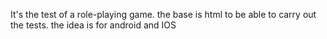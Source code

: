 It's the test of a role-playing game. 
the base is html to be able to carry out the tests.
the idea is for android and IOS
